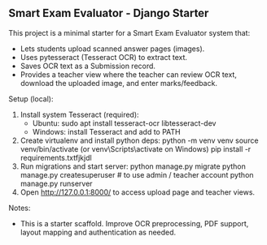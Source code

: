 Smart Exam Evaluator - Django Starter
------------------------------------
This project is a minimal starter for a Smart Exam Evaluator system that:
- Lets students upload scanned answer pages (images).
- Uses pytesseract (Tesseract OCR) to extract text.
- Saves OCR text as a Submission record.
- Provides a teacher view where the teacher can review OCR text, download the uploaded image, and enter marks/feedback.

Setup (local):
1. Install system Tesseract (required):
   - Ubuntu: sudo apt install tesseract-ocr libtesseract-dev
   - Windows: install Tesseract and add to PATH
2. Create virtualenv and install python deps:
   python -m venv venv
   source venv/bin/activate   (or venv\Scripts\activate on Windows)
   pip install -r requirements.txtfjkjdl
3. Run migrations and start server:
   python manage.py migrate
   python manage.py createsuperuser   # to use admin / teacher account
   python manage.py runserver
4. Open http://127.0.0.1:8000/ to access upload page and teacher views.

Notes:
- This is a starter scaffold. Improve OCR preprocessing, PDF support, layout mapping and authentication as needed.
